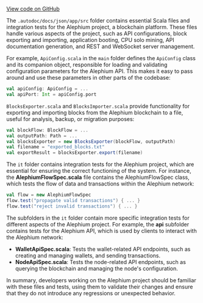 [View code on GitHub](https://github.com/oxygenium/oxygenium/.autodoc/docs/json/app/src)

The `.autodoc/docs/json/app/src` folder contains essential Scala files and integration tests for the Alephium project, a blockchain platform. These files handle various aspects of the project, such as API configurations, block exporting and importing, application booting, CPU solo mining, API documentation generation, and REST and WebSocket server management.

For example, `ApiConfig.scala` in the `main` folder defines the `ApiConfig` class and its companion object, responsible for loading and validating configuration parameters for the Alephium API. This makes it easy to pass around and use these parameters in other parts of the codebase:

```scala
val apiConfig: ApiConfig = ...
val apiPort: Int = apiConfig.port
```

`BlocksExporter.scala` and `BlocksImporter.scala` provide functionality for exporting and importing blocks from the Alephium blockchain to a file, useful for analysis, backup, or migration purposes:

```scala
val blockFlow: BlockFlow = ...
val outputPath: Path = ...
val blocksExporter = new BlocksExporter(blockFlow, outputPath)
val filename = "exported_blocks.txt"
val exportResult = blocksExporter.export(filename)
```

The `it` folder contains integration tests for the Alephium project, which are essential for ensuring the correct functioning of the system. For instance, the **AlephiumFlowSpec.scala** file contains the AlephiumFlowSpec class, which tests the flow of data and transactions within the Alephium network:

```scala
val flow = new AlephiumFlowSpec
flow.test("propagate valid transactions") { ... }
flow.test("reject invalid transactions") { ... }
```

The subfolders in the `it` folder contain more specific integration tests for different aspects of the Alephium project. For example, the **api** subfolder contains tests for the Alephium API, which is used by clients to interact with the Alephium network:

- **WalletApiSpec.scala**: Tests the wallet-related API endpoints, such as creating and managing wallets, and sending transactions.
- **NodeApiSpec.scala**: Tests the node-related API endpoints, such as querying the blockchain and managing the node's configuration.

In summary, developers working on the Alephium project should be familiar with these files and tests, using them to validate their changes and ensure that they do not introduce any regressions or unexpected behavior.
